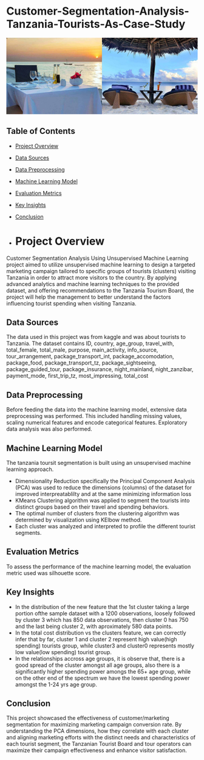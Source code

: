 # Customer-Segmentation-Analysis-Tanzania-Tourists-As-Case-Study

![Tourist Image](tourism_1.jpg)



## Table of Contents
- [Project Overview](#project-overview)
- [Data Sources](#data-sources)
- [Data Preprocessing](#data-preprocessing)
- [Machine Learning Model](#machine-learning-model)
- [Evaluation Metrics](#evaluation-metrics)
- [Key Insights](#key-insights)
- [Conclusion](#conclusion)

- # Project Overview
Customer Segmentation Analysis Using Unsupervised Machine Learning project aimed to utilize unsupervised machine learning to design a 
targeted marketing campaign tailored to specific groups of tourists (clusters) visiting Tanzania in order to attract more visitors to
the country. By applying advanced analytics and machine learning techniques to the provided dataset, and offering recommendations to 
the Tanzania Tourism Board, the project will help the management to better understand the factors influencing tourist spending when visiting Tanzania. 

 
## Data Sources
The data used in this project was from kaggle and was about tourists to Tanzania. The dataset contains ID, country, age_group, travel_with, total_female, 
total_male, purpose, main_activity,	info_source,	tour_arrangement, package_transport_int,	package_accomodation,	package_food,	package_transport_tz, 
package_sightseeing,	package_guided_tour,	package_insurance,	night_mainland,	night_zanzibar,	payment_mode,	first_trip_tz, most_impressing,	total_cost

## Data Preprocessing
Before feeding the data into the machine learning model, extensive data preprocessing was performed. This included handling missing values, scaling numerical
features and encode categorical features. Exploratory data analysis was also performed.

 ## Machine Learning Model 
 The tanzania toursit segmentation is built using an unsupervised machine learning approach. 
 - Dimensionality Reduction specifically the Principal Component Analysis (PCA) was used to reduce the dimensions (columns) of the dataset for improved
   interpreatablilty and at the same minimizing information loss
 - KMeans Clustering algorithm was applied to segment the tourists into distinct groups based on their travel and spending behaviors.
 - The optimal number of clusters from the clustering algorithm was determined by visualization using KElbow method.
 - Each cluster was analyzed and interpreted to profile the different tourist segments.
   
## Evaluation Metrics
   To assess the performance of the machine learning model, the evaluation metric used was silhouette score.

 ## Key Insights  
 - In the distribution of the new feature that the 1st cluster taking a large portion ofthe sample dataset with a 1200 observations, loosely followed by cluster
   3 which has 850 data observations, then cluster 0 has 750 and the last being cluster 2, with aproximately 580 data points.
 - In the total cost distribution vs the clusters feature, we can correctly infer that by far, cluster 1 and cluster 2 represent high value(high spending) tourists
   group, while cluster3 and cluster0 represents mostly low value(low spending) tourist group.
 - In the relationships accross age groups, it is observe that, there is a good spread of the cluster amongst all age groups, also there is a significantly higher
   spending power amongs the 65+ age group, while on the other end of the spectrum we have the lowest spending power amongst the 1-24 yrs age group.

## Conclusion
This project showcased the effectiveness of customer/marketing segmentation for maximizing marketing campaign conversion rate. By understanding the PCA dimensions, 
how they correlate with each cluster and aligning marketing efforts with the distinct needs and characteristics of each tourist segment, the Tanzanian Tourist Board 
and tour operators can maximize their campaign effectiveness and enhance visitor satisfaction.
